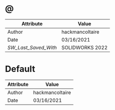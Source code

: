 # @
| Attribute | Value |
| ---  | ---     |
| Author | hackmancoltaire |
| Date | 03/16/2021 |
| _SW_Last_Saved_With_ | SOLIDWORKS 2022 |
# Default
| Attribute | Value |
| ---  | ---     |
| Author | hackmancoltaire |
| Date | 03/16/2021 |
